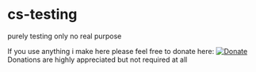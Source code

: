 # cs-testing

purely testing only no real purpose

If you use anything i make here please feel free to donate here: 
[![Donate](https://img.shields.io/badge/Donate-Patreon-5cb85c.svg)](https://www.patreon.com/JshReaper)
Donations are highly appreciated but not required at all
